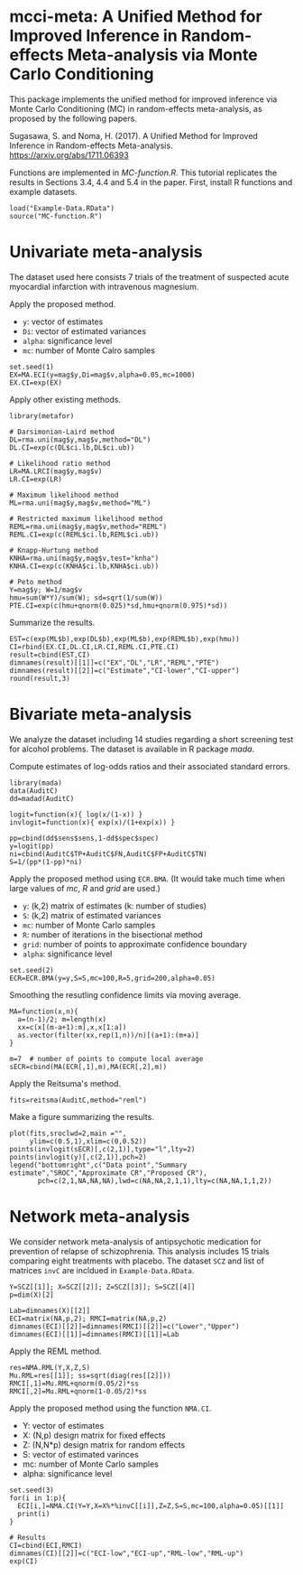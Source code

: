 # mcci-meta: A Unified Method for Improved Inference in Random-effects Meta-analysis via Monte Carlo Conditioning   
This package implements the unified method for improved inference via Monte Carlo Conditioning (MC) in random-effects meta-analysis, as proposed by the following papers.

Sugasawa, S. and Noma, H. (2017). A Unified Method for Improved Inference in Random-effects Meta-analysis.  https://arxiv.org/abs/1711.06393

Functions are implemented in *MC-function.R*.
This tutorial replicates the results in Sections 3.4, 4.4 and 5.4 in the paper.
First, install R functions and example datasets.
```{r}
load("Example-Data.RData") 
source("MC-function.R")
```

# Univariate meta-analysis
The dataset used here consists 7 trials of the treatment of suspected acute myocardial infarction with intravenous magnesium. 

Apply the proposed method.
- `y`: vector of estimates
- `Di`: vector of estimated variances
- `alpha`: significance level
- `mc`: number of Monte Calro samples
```{r}
set.seed(1)
EX=MA.ECI(y=mag$y,Di=mag$v,alpha=0.05,mc=1000)
EX.CI=exp(EX)
```

Apply other existing methods.
```{r}
library(metafor)

# Darsimonian-Laird method
DL=rma.uni(mag$y,mag$v,method="DL")
DL.CI=exp(c(DL$ci.lb,DL$ci.ub))

# Likelihood ratio method
LR=MA.LRCI(mag$y,mag$v)
LR.CI=exp(LR)

# Maximum likelihood method
ML=rma.uni(mag$y,mag$v,method="ML")

# Restricted maximum likelihood method
REML=rma.uni(mag$y,mag$v,method="REML")
REML.CI=exp(c(REML$ci.lb,REML$ci.ub))

# Knapp-Hurtung method
KNHA=rma.uni(mag$y,mag$v,test="knha")
KNHA.CI=exp(c(KNHA$ci.lb,KNHA$ci.ub))

# Peto method
Y=mag$y; W=1/mag$v
hmu=sum(W*Y)/sum(W); sd=sqrt(1/sum(W))
PTE.CI=exp(c(hmu+qnorm(0.025)*sd,hmu+qnorm(0.975)*sd))
```

Summarize the results.
```{r}
EST=c(exp(ML$b),exp(DL$b),exp(ML$b),exp(REML$b),exp(hmu))
CI=rbind(EX.CI,DL.CI,LR.CI,REML.CI,PTE.CI)
result=cbind(EST,CI)
dimnames(result)[[1]]=c("EX","DL","LR","REML","PTE")
dimnames(result)[[2]]=c("Estimate","CI-lower","CI-upper")
round(result,3)
```

# Bivariate meta-analysis
We analyze the dataset including 14 studies regarding a short screening test for alcohol problems.
The dataset is available in R package *mada*.

Compute estimates of log-odds ratios and their associated standard errors.
```{r}
library(mada)
data(AuditC)
dd=madad(AuditC)

logit=function(x){ log(x/(1-x)) }
invlogit=function(x){ exp(x)/(1+exp(x)) }

pp=cbind(dd$sens$sens,1-dd$spec$spec)
y=logit(pp)
ni=cbind(AuditC$TP+AuditC$FN,AuditC$FP+AuditC$TN)
S=1/(pp*(1-pp)*ni)
```

Apply the proposed method using `ECR.BMA`. (It would take much time when large values of *mc*, *R* and *grid* are used.)
- `y`: (k,2) matrix of estimates (k: number of studies)
- `S`: (k,2) matrix of estimated variances
- `mc`: number of Monte Carlo samples
- `R`: number of iterations in the bisectional method
- `grid`: number of points to approximate confidence boundary
- `alpha`: significance level
```{r}
set.seed(2)
ECR=ECR.BMA(y=y,S=S,mc=100,R=5,grid=200,alpha=0.05) 
```

Smoothing the resutling confidence limits via moving average.
```{r}
MA=function(x,n){ 
  a=(n-1)/2; m=length(x)
  xx=c(x[(m-a+1):m],x,x[1:a])
  as.vector(filter(xx,rep(1,n))/n)[(a+1):(m+a)]
}

m=7  # number of points to compute local average
sECR=cbind(MA(ECR[,1],m),MA(ECR[,2],m))
```

Apply the Reitsuma's method.
```{r}
fits=reitsma(AuditC,method="reml")
```

Make a figure summarizing the results.
```{r}
plot(fits,sroclwd=2,main ="",
     ylim=c(0.5,1),xlim=c(0,0.52))
points(invlogit(sECR)[,c(2,1)],type="l",lty=2)
points(invlogit(y)[,c(2,1)],pch=2)
legend("bottomright",c("Data point","Summary estimate","SROC","Approximate CR","Proposed CR"),
       pch=c(2,1,NA,NA,NA),lwd=c(NA,NA,2,1,1),lty=c(NA,NA,1,1,2))
```


# Network meta-analysis
We consider network meta-analysis of antipsychotic medication for prevention of relapse of schizophrenia. This analysis includes 15 trials comparing eight treatments with placebo.
The dataset `SCZ` and list of matrices `invC` are incldued in `Example-Data.RData`.

```{r}
Y=SCZ[[1]]; X=SCZ[[2]]; Z=SCZ[[3]]; S=SCZ[[4]]
p=dim(X)[2]

Lab=dimnames(X)[[2]]
ECI=matrix(NA,p,2); RMCI=matrix(NA,p,2)
dimnames(ECI)[[2]]=dimnames(RMCI)[[2]]=c("Lower","Upper")
dimnames(ECI)[[1]]=dimnames(RMCI)[[1]]=Lab
```

Apply the REML method.
```{r}
res=NMA.RML(Y,X,Z,S)
Mu.RML=res[[1]]; ss=sqrt(diag(res[[2]]))
RMCI[,1]=Mu.RML+qnorm(0.05/2)*ss
RMCI[,2]=Mu.RML+qnorm(1-0.05/2)*ss
```

Apply the proposed method using the function `NMA.CI`.
- Y: vector of estimates
- X: (N,p) design matrix for fixed effects
- Z: (N,N*p) design matrix for random effects
- S: vector of estimated varinces
- mc: number of Monte Carlo samples
- alpha: significance level
```{r}
set.seed(3)
for(i in 1:p){
  ECI[i,]=NMA.CI(Y=Y,X=X%*%invC[[i]],Z=Z,S=S,mc=100,alpha=0.05)[[1]] 
  print(i)
}

# Results
CI=cbind(ECI,RMCI)
dimnames(CI)[[2]]=c("ECI-low","ECI-up","RML-low","RML-up")
exp(CI)


```
